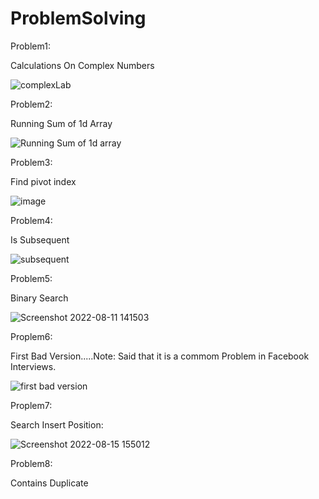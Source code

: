 # ProblemSolving

Problem1:

Calculations On Complex Numbers

![complexLab](https://user-images.githubusercontent.com/59229510/180614913-824e1b2c-f6f8-4983-b595-8aec14030abc.jpg)


Problem2:

 Running Sum of 1d Array
 
 ![Running Sum of 1d array](https://user-images.githubusercontent.com/59229510/181039473-c1121af4-6d11-4747-95bc-723bd418c1c5.jpg)
 
 Problem3:
 
 Find pivot index
 
 ![image](https://user-images.githubusercontent.com/59229510/181049153-d8b5aa81-c550-4069-b720-31725ce3e8ed.png)
 
 Problem4:
 
 Is Subsequent
 
 ![subsequent](https://user-images.githubusercontent.com/59229510/182034165-0dc5b4e5-a53e-4673-9e26-c37c7707b083.jpg)
 
 Problem5:
 
 Binary Search
 
 ![Screenshot 2022-08-11 141503](https://user-images.githubusercontent.com/59229510/184131086-664e68c1-66ed-4635-af8b-8ea8af88ec77.jpg)
 
 Proplem6:
 
 First Bad Version.....Note: Said that it is a commom Problem in Facebook Interviews.
 
 ![first bad version](https://user-images.githubusercontent.com/59229510/184500025-9e099d75-690b-42cd-8fc3-39c50f5f66fa.jpg)
 
 Proplem7:
 
 Search Insert Position:
 
 ![Screenshot 2022-08-15 155012](https://user-images.githubusercontent.com/59229510/184648043-b1da72eb-88e1-4cef-a8e4-e0b92a232c4c.jpg)

 Problem8:
 
 Contains Duplicate
 
 
 

 
 

 
 

